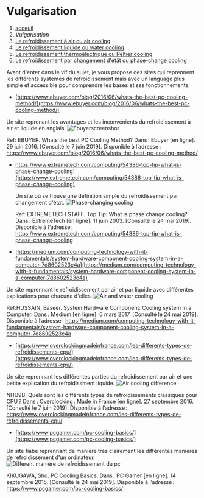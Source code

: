 <h1> Vulgarisation </h1>

1. [acceuil](index.md)
1. *Vulgarisation*
1. [Le refroidissement à air ou air cooling](Aircooling.md)
1. [Le refroidissement liquide ou water cooling](watercooling.md)
1. [Le refroidissement thermoélectrique ou Peltier cooling](peltiercooling.md)
1. [Le refroidissement par changement d'étât ou phase-change cooling](phasechangecooling.md)


Avant d'enter dans le vif du sujet, je vous propose des sites qui reprennent les différents systèmes de refroidissement mais avec un language plus simple et accessible pour comprendre les bases et ses fonctionnements.

- [https://www.ebuyer.com/blog/2016/06/whats-the-best-pc-cooling-method/](https://www.ebuyer.com/blog/2016/06/whats-the-best-pc-cooling-method/)


Un site reprenant les avantages et les inconvénients du refroidissement à air et liquide en anglais.
![Ebuyerscreenshot](/image/Ebuyer.png)

Ref: EBUYER. Whats the best PC Cooling Method? Dans : Ebuyer [en ligne]. 29 juin 2016. [Consulté le 7 juin 2019]. Disponible à l’adresse : https://www.ebuyer.com/blog/2016/06/whats-the-best-pc-cooling-method/


- https://www.extremetech.com/computing/54386-top-tip-what-is-phase-change-cooling](https://www.extremetech.com/computing/54386-top-tip-what-is-phase-change-cooling)
  
  Un site où se trouve une définition simple du refroidissement par changement d'état. 
  ![Phase-changing cooling](/image/changecoolingextremeTech.png)
  
  Ref: EXTREMETECH STAFF. Top Tip: What is phase change cooling? Dans : ExtremeTech [en ligne]. 11 juin 2003. [Consulté le 24 mai 2019]. Disponible à l’adresse : https://www.extremetech.com/computing/54386-top-tip-what-is-phase-change-cooling

- [https://medium.com/computing-technology-with-it-fundamentals/system-hardware-component-cooling-system-in-a-computer-7d8602523c4a](https://medium.com/computing-technology-with-it-fundamentals/system-hardware-component-cooling-system-in-a-computer-7d8602523c4a)

Un site reprennant le refroidissement par air et par liquide avec différentes explications pour chacune d'elles.
![Air and water cooling](/image/coolingsystemehussain.png)

Ref:HUSSAIN, Baseer. System Hardware Component: Cooling system in a Computer. Dans : Medium [en ligne]. 6 mars 2017. [Consulté le 24 mai 2019]. Disponible à l’adresse : https://medium.com/computing-technology-with-it-fundamentals/system-hardware-component-cooling-system-in-a-computer-7d8602523c4a


- [https://www.overclockingmadeinfrance.com/les-differents-types-de-refroidissements-cpu/](https://www.overclockingmadeinfrance.com/les-differents-types-de-refroidissements-cpu/)

Un site reprennant les différentes parties du refroidissement par air et une petite explication du refroidissment liquide.
![Air cooling difference](/image/aircoolingdiff.jpg)

NHU9B. Quels sont les différents types de refroidissements classiques pour CPU ? Dans : Overclocking : Made in France [en ligne]. 27 septembre 2016. [Consulté le 7 juin 2019]. Disponible à l’adresse : https://www.overclockingmadeinfrance.com/les-differents-types-de-refroidissements-cpu/


- [https://www.pcgamer.com/pc-cooling-basics/](https://www.pcgamer.com/pc-cooling-basics/)

Un site fiabe reprennant de manière très clairement les différentes manières de refroidissement d'un ordinateur.
![Different manière de refroidissement du pc](/image/diffcooling.jpg)

KIKUGAWA, Sho. PC Cooling Basics. Dans : PC Gamer [en ligne]. 14 septembre 2015. [Consulté le 24 mai 2019]. Disponible à l’adresse : https://www.pcgamer.com/pc-cooling-basics/

